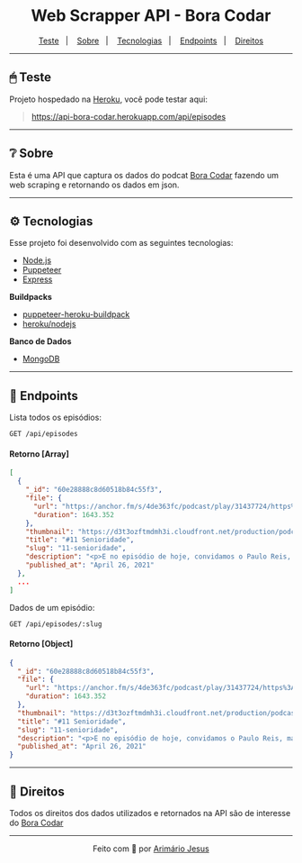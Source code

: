 <h1 align="center">Web Scrapper API - Bora Codar</h1>

<p align="center">
  <a href="#-teste">Teste</a>&nbsp;&nbsp;&nbsp;|&nbsp;&nbsp;&nbsp;
  <a href="#-sobre">Sobre</a>&nbsp;&nbsp;&nbsp;|&nbsp;&nbsp;&nbsp;
  <a href="#-tecnologias">Tecnologias</a>&nbsp;&nbsp;&nbsp;|&nbsp;&nbsp;&nbsp;
  <a href="#-endpoints">Endpoints</a>&nbsp;&nbsp;&nbsp;|&nbsp;&nbsp;&nbsp;
  <a href="#-direitos">Direitos</a>
</p>

---

## 🖱 Teste

Projeto hospedado na [Heroku](https://www.heroku.com/), você pode testar aqui:

> https://api-bora-codar.herokuapp.com/api/episodes

---

## ❔ Sobre

Esta é uma API que captura os dados do podcat [Bora Codar](https://codar.app/bora.html) fazendo um web scraping e retornando os dados em json.

---

## ⚙ Tecnologias

Esse projeto foi desenvolvido com as seguintes tecnologias:

- [Node.js](https://nodejs.dev/)
- [Puppeteer](https://pptr.dev/)
- [Express](https://expressjs.com/pt-br/)

**Buildpacks**

- [puppeteer-heroku-buildpack](https://github.com/jontewks/puppeteer-heroku-buildpack)
- [heroku/nodejs](https://elements.heroku.com/buildpacks/heroku/heroku-buildpack-nodejs)

**Banco de Dados**

- [MongoDB](https://www.mongodb.com/pt-br)

---

## 🚏 Endpoints

Lista todos os episódios:

```http
GET /api/episodes
```

#### Retorno [Array]

```json
[
  {
    "_id": "60e28888c8d60518b84c55f3",
    "file": {
      "url": "https://anchor.fm/s/4de363fc/podcast/play/31437724/https%3A%2F%2Fd3ctxlq1ktw2nl.cloudfront.net%2Fstaging%2F2021-3-14%2F32cfac7e-c3b8-b505-a50c-9201b8aa2702.mp3",
      "duration": 1643.352
    },
    "thumbnail": "https://d3t3ozftmdmh3i.cloudfront.net/production/podcast_uploaded_nologo400/12967479/12967479-1613936504355-207ab4a0afca4.jpg",
    "title": "#11 Senioridade",
    "slug": "11-senioridade",
    "description": "<p>E no episódio de hoje, convidamos o Paulo Reis, mais conhecido como Bugginho Developer para falar sobre Senioridade!&nbsp;</p>\n<p><br></p>",
    "published_at": "April 26, 2021"
  },
  ...
]
```

Dados de um episódio:

```http
GET /api/episodes/:slug
```

#### Retorno [Object]

```json
{
  "_id": "60e28888c8d60518b84c55f3",
  "file": {
    "url": "https://anchor.fm/s/4de363fc/podcast/play/31437724/https%3A%2F%2Fd3ctxlq1ktw2nl.cloudfront.net%2Fstaging%2F2021-3-14%2F32cfac7e-c3b8-b505-a50c-9201b8aa2702.mp3",
    "duration": 1643.352
  },
  "thumbnail": "https://d3t3ozftmdmh3i.cloudfront.net/production/podcast_uploaded_nologo400/12967479/12967479-1613936504355-207ab4a0afca4.jpg",
  "title": "#11 Senioridade",
  "slug": "11-senioridade",
  "description": "<p>E no episódio de hoje, convidamos o Paulo Reis, mais conhecido como Bugginho Developer para falar sobre Senioridade!&nbsp;</p>\n<p><br></p>",
  "published_at": "April 26, 2021"
}
```

---

## 📝 Direitos

Todos os direitos dos dados utilizados e retornados na API são de interesse do [Bora Codar](https://github.com/devssa/bora-codar/issues)

---

<p align="center">Feito com 💚 por <a href="https://www.linkedin.com/in/arimariojesus/" target="_blank">Arimário Jesus</a></p>
